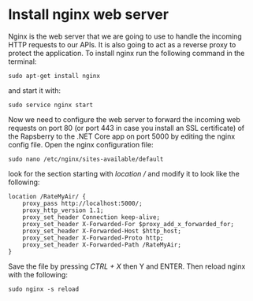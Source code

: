 # Install nginx web server

Nginx is the web server that we are going to use to handle the incoming HTTP requests to our APIs. It is also going to act as a reverse proxy to protect the application.
To install nginx run the following command in the terminal:

```
sudo apt-get install nginx
```

and start it with:

```
sudo service nginx start
```

Now we need to configure the web server to forward the incoming web requests on port 80 (or port 443 in case you install an SSL certificate) of the Rapsberry to the .NET Core app on port 5000 by editing the nginx config file. Open the nginx configuration file:

```
sudo nano /etc/nginx/sites-available/default
```

look for the section starting with *location /* and modify it to look like the following:

```
location /RateMyAir/ {
    proxy_pass http://localhost:5000/;
    proxy_http_version 1.1;
    proxy_set_header Connection keep-alive;
    proxy_set_header X-Forwarded-For $proxy_add_x_forwarded_for;
    proxy_set_header X-Forwarded-Host $http_host;
    proxy_set_header X-Forwarded-Proto http;
    proxy_set_header X-Forwarded-Path /RateMyAir;
}
```
Save the file by pressing *CTRL + X* then Y and ENTER. Then reload nginx with the following:

```
sudo nginx -s reload
```
